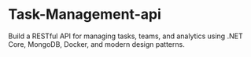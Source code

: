 # Task-Management-api
Build a RESTful API for managing tasks, teams, and analytics using .NET Core, MongoDB, Docker, and modern design patterns.
